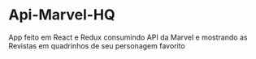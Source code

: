 # Api-Marvel-HQ
App feito em React e Redux consumindo API da Marvel e mostrando as Revistas em quadrinhos de seu personagem favorito
